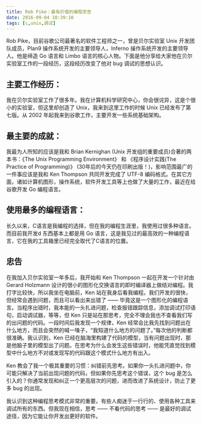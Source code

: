 ```yaml
---
title: Rob Pike：最有价值的编程忠告
date: 2016-09-04 10:39:10
tags: [c,unix,调试]
---
```

Rob Pike，目前谷歌公司最著名的软件工程师之一，曾是贝尔实验室 Unix 开发团队成员，Plan9 操作系统开发的主要领导人，Inferno 操作系统开发的主要领导人。他是缔造 Go 语言和 Limbo 语言的核心人物。下面是他分享给大家他在贝尔实验室工作的一段经历，这段经历改变了他对 bug 调试的思想认识。<!--more-->

## 主要工作经历：
我在贝尔实验室工作了很多年。我在计算机科学研究中心，你会很诧异，这是个很小的实验室，但这里却创造了 Unix，我来到这里工作的时候 Unix 已经发布了第七版。从 2002 年起我来到谷歌工作，主要开发一些系统基础架构。

## 最主要的成就：
我最为人所知的应该是我和 Brian Kernighan (Unix 开发组的重要成员)合著的两本书：《The Unix Programming Environment》 和 《程序设计实践(The Practice of Programming)》 (30年后的今天仍在印刷出版！)，影响范围最广的一件事应该是我和 Ken Thompson 共同开发完成了 UTF-8 编码格式。在其它方面，诸如计算机图形，操作系统，软件开发工具等上也做了大量的工作，最近在给谷歌开发 Go 编程语言。

## 使用最多的编程语言：
长久以来，C语言是我编程的选择，但在我的编程生涯里，我使用过很多种语言。而目前我开发d 东西基本上都是用 Go 语言，这是我见过的最高效的一种编程语言，它在我的工具箱里已经完全取代了C语言的位置。

## 忠告
在我加入贝尔实验室一年多后，我开始和 Ken Thompson 一起在开发一个针对由 Gerard Holzmann 设计的很小的图形化交换语言的即时编译器上做结对编程。我打字比较快，所以我坐在电脑前，Ken 站在我身后看我编程。我们开发的很快，但经常会遇到问题，而且可以看出来出错了 —— 毕竟这是一个图形化的编程语言。当程序出错时，我本能的一头扎进问题，检查报错跟踪信息，添加调试打印语句，启动调试器，等等，但 Ken 只是站在那思考，完全不理会我也不查看我们写的出问题的代码。一段时间后我发现一个规律，Ken 经常会比我先找到问题出在什么地方，而且会突然的喊一嗓子，“我知道什么地方的问题了。”每次他的判断都很准确。我认识到，Ken 已经在脑海里构建了代码的模型，当有问题出现时，那是他脑子里的模型出了问题。在思考为什么会发生这些错误时，他能凭直觉找到模型中什么地方不对或发现写的代码跟这个模式什么地方有出入。

Ken 教会了我一个极其重要的习惯：纠错前先思考。如果你一头扎进问题中，你可能只解决了当前出现问题的代码，但如果你先思考这个错误，这个 bug 是怎么引入的？你通常发现和纠正一个更高层次的问题，进而改进了系统设计，防止了更多 bug 的出现。

我认识到这种编程思考模式非常的重要。有些人痴迷于一行行的、使用各种工具来调试所有的东西。但我现在相信，思考 —— 不看代码的思考 —— 是最好的调试途径，因为它能让你开发出更好的软件。